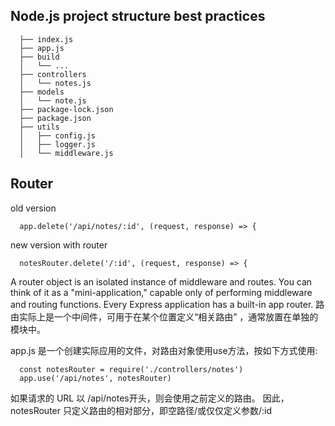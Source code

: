 ## Node.js project structure best practices 

```
  ├── index.js
  ├── app.js
  ├── build
  │   └── ...
  ├── controllers
  │   └── notes.js
  ├── models
  │   └── note.js
  ├── package-lock.json
  ├── package.json
  ├── utils
  │   ├── config.js
  │   ├── logger.js
  │   └── middleware.js  
```

## Router
old version
```
  app.delete('/api/notes/:id', (request, response) => {
```
new version with router
```
  notesRouter.delete('/:id', (request, response) => {
```
A router object is an isolated instance of middleware and routes. 
You can think of it as a "mini-application," capable only of performing middleware and routing functions. 
Every Express application has a built-in app router.
路由实际上是一个中间件，可用于在某个位置定义“相关路由” ，通常放置在单独的模块中。

app.js 是一个创建实际应用的文件，对路由对象使用use方法，按如下方式使用:
```
  const notesRouter = require('./controllers/notes')
  app.use('/api/notes', notesRouter)
```
如果请求的 URL 以 /api/notes开头，则会使用之前定义的路由。 因此，notesRouter 只定义路由的相对部分，即空路径/或仅仅定义参数/:id


